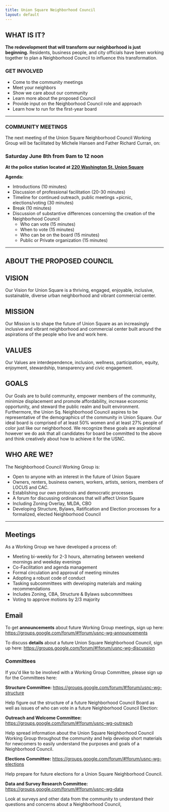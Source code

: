 ```yaml
---
title: Union Square Neighborhood Council
layout: default
---
```


## WHAT IS IT?

**The redevelopment that will transform our neighborhood is just beginning.** Residents, business people, and city officials have been working together to plan a Neighborhood Council to influence this transformation.


### GET INVOLVED

* Come to the community meetings
* Meet your neighbors
* Show we care about our community
* Learn more about the proposed Council
* Provide input on the Neighborhood Council role and approach
* Learn how to run for the first-year board

****

### COMMUNITY MEETINGS

The next meeting of the Union Square Neighborhood Council Working Group will be facilitated by Michele Hansen and Father Richard Curran, on:

### Saturday June 8th from 9am to 12 noon

**At the police station located at [220 Washington St. Union Square](https://goo.gl/maps/DKWAUjQiifw)**

**Agenda:**

* Introductions  (10 minutes)
* Discussion of professional facilitation   (20-30 minutes)
* Timeline for continued outreach, public meetings +picnic, elections/voting   (30 minutes)
* Break  (10 minutes)
* Discussion of substantive differences concerning the creation of the Neighborhood Council  
    * Who can vote                               (15 minutes)
    * When to vote                               (15 minutes)
    * Who can be on the board           (15 minutes)
    * Public or Private organization    (15 minutes)


****

## ABOUT THE PROPOSED COUNCIL

## VISION

Our Vision for Union Square is a thriving, engaged, enjoyable, inclusive, sustainable, diverse urban neighborhood and vibrant commercial center. 


## MISSION

Our Mission is to shape the future of Union Square as an increasingly inclusive and vibrant neighborhood and commercial center built around the aspirations of the people who live and work here. 

## VALUES

Our Values are interdependence, inclusion, wellness, participation, equity, enjoyment, stewardship, transparency and civic engagement.


## GOALS

Our Goals are to build community, empower members of the community, minimize displacement and promote affordability, increase economic opportunity, and steward the public realm and built environment. Furthermore, the Union Sq. Neighborhood Council aspires to be representative of the demographics of the community in Union Square. Our ideal board is comprised of at least 50% women and at least 27% people of color just like our neighborhood. We recognize these goals are aspirational however we do ask that all candidates for board be committed to the above and think creatively about how to achieve it for the USNC. 


## WHO ARE WE?

The Neighborhood Council Working Group is:

* Open to anyone with an interest in the future of Union Square
* Owners, renters, business owners, workers, artists, seniors, members of LOCUS and CAC. 
* Establishing our own protocols and democratic processes
* A forum for discussing ordinances that will affect Union Square
* Including Zoning Overlay, MLDA, CBO
* Developing Structure, Bylaws, Ratification and Election processes for a formalized, elected Neighborhood Council

****

## Meetings

As a Working Group we have developed a process of:

* Meeting bi-weekly for 2-3 hours, alternating between weekend mornings and weekday evenings
* Co-Facilitation and agenda management
* Formal circulation and approval of meeting minutes
* Adopting a robust code of conduct
* Tasking subcommittees with developing materials and making recommendations
* Includes Zoning, CBA, Structure &amp; Bylaws subcommittees
* Voting to approve motions by 2/3 majority


## Email

To get **announcements** about future Working Group meetings, sign up here: https://groups.google.com/forum/#!forum/usnc-wg-announcements

To discuss **details** about a future Union Square Neighborhood Council, sign up here: https://groups.google.com/forum/#!forum/usnc-wg-discussion

### Committees

If you'd like to be involved with a Working Group Committee, please sign up for the Committees here:

**Structure Committee:** https://groups.google.com/forum/#!forum/usnc-wg-structure

Help figure out the structure of a future Neighborhood Council Board as well as issues of who can vote in a future Neighborhood Council Election: 

**Outreach and Welcome Committee:** https://groups.google.com/forum/#!forum/usnc-wg-outreach

Help spread information about the Union Square Neighborhood Council Working Group throughout the community and help develop short materials for newcomers to easily understand the purposes and goals of a Neighborhood Council.

**Elections Committee:** https://groups.google.com/forum/#!forum/usnc-wg-elections

Help prepare for future elections for a Union Square Neighborhood Council.

**Data and Survey Research Committee:**  https://groups.google.com/forum/#!forum/usnc-wg-data

Look at surveys and other data from the community to understand their questions and concerns about a Neighborhood Council, 
